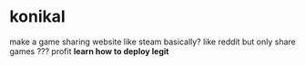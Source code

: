 # konikal
make a game sharing website
like steam basically?
like reddit but only share games
???
profit
**learn how to deploy legit**
